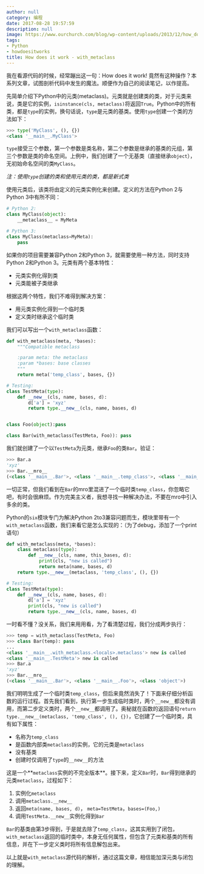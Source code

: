 ```yaml
---
author: null
category: 编程
date: 2017-08-28 19:57:59
description: null
image: https://www.ourchurch.com/blog/wp-content/uploads/2013/12/how_does_it_work.jpg
tags:
- Python
- howdoesitworks
title: How does it work - with_metaclass
---
```


我在看源代码的时候，经常蹦出这一句：How does it work! 竟然有这种操作？本系列文章，试图剖析代码中发生的魔法。顺便作为自己的阅读笔记，以作提高。

先简单介绍下Python中的元类(metaclass)。元类就是创建类的类，对于元类来说，类是它的实例，`isinstance(cls, metaclass)`将返回`True`。Python中的所有类，都是`type`的实例，换句话说，`type`是元类的基类。使用`type`创建一个类的方法如下：
<!--more-->
```python
>>> type('MyClass', (), {})
<class '__main__.MyClass'>
```
`type`接受三个参数，第一个参数是类名称，第二个参数是继承的基类的元组，第三个参数是类的命名空间。上例中，我们创建了一个无基类（直接继承`object`），无初始命名空间的类`MyClass`。

*注：使用`type`创建的类和使用元类的类，都是新式类*

使用元类后，该类将由定义的元类实例化来创建。定义的方法在Python 2与Python 3中有所不同：
```python
# Python 2:
class MyClass(object):
    __metaclass__ = MyMeta

# Python 3:
class MyClass(metaclass=MyMeta):
    pass
```
如果你的项目需要兼容Python 2和Python 3，就需要使用一种方法，同时支持Python 2和Python 3。元类有两个基本特性：

* 元类实例化得到类
* 元类能被子类继承

根据这两个特性，我们不难得到解决方案：

* 用元类实例化得到一个临时类
* 定义类时继承这个临时类

我们可以写出一个`with_metaclass`函数：
```python
def with_metaclass(meta, *bases):
    """Compatible metaclass

    :param meta: the metaclass
    :param *bases: base classes
    """
    return meta('temp_class', bases, {})

# Testing:
class TestMeta(type):
    def __new__(cls, name, bases, d):
        d['a'] = 'xyz'
        return type.__new__(cls, name, bases, d)


class Foo(object):pass

class Bar(with_metaclass(TestMeta, Foo)): pass
```
我们就创建了一个以`TestMeta`为元类，继承`Foo`的类`Bar`。验证：
```python
>>> Bar.a
'xyz'
>>> Bar.__mro__
(<class '__main__.Bar'>, <class '__main__.temp_class'>, <class '__main__.Foo'>, <class 'object'>)
```
一切正常，但我们看到在`Bar`的mro里混进了一个临时类`temp_class`，你忽略它吧，有时会很麻烦。作为完美主义者，我想寻找一种解决办法，不要在mro中引入多余的类。

Python的`six`模块专门为解决Python 2to3兼容问题而生，模块里带有一个`with_metaclass`函数，我们来看它是怎么实现的：（为了debug，添加了一个print语句）
```python
def with_metaclass(meta, *bases):
    class metaclass(type):
        def __new__(cls, name, this_bases, d):
            print(cls, "new is called")
            return meta(name, bases, d)
    return type.__new__(metaclass, 'temp_class', (), {})

# Testing:
class TestMeta(type):
    def __new__(cls, name, bases, d):
        d['a'] = 'xyz'
        print(cls, "new is called")
        return type.__new__(cls, name, bases, d)
```
一时看不懂？没关系，我们来用用看，为了看清楚过程，我们分成两步执行：
```python
>>> temp = with_metaclass(TestMeta, Foo)
>>> class Bar(temp): pass
...
<class '__main__.with_metaclass.<locals>.metaclass'> new is called
<class '__main__.TestMeta'> new is called
>>> Bar.a
'xyz'
>>> Bar.__mro__
(<class '__main__.Bar'>, <class '__main__.Foo'>, <class 'object'>)
```
我们明明生成了一个临时类`temp_class`，但后来竟然消失了！下面来仔细分析函数的运行过程。首先我们看到，执行第一步生成临时类时，两个`__new__`都没有调用，而第二步定义类时，两个`__new__`都调用了。奥秘就在函数的返回语句`return type.__new__(metaclass, 'temp_class', (), {})`，它创建了一个临时类，具有如下属性：

* 名称为`temp_class`
* 是函数内部类`metaclass`的实例，它的元类是`metaclass`
* 没有基类
* 创建时仅调用了`type`的`__new__`的方法

这是一个**`metaclass`实例的不完全版本**。接下来，定义`Bar`时，`Bar`得到继承的元类`metaclass`，过程如下：
1. 实例化`metaclass`
2. 调用`metaclass.__new__`
3. 返回`meta(name, bases, d)`， `meta=TestMeta`，`bases=(Foo,)`
4. 调用`TestMeta.__new__`实例化得到`Bar`

`Bar`的基类由第3步得到，于是就去除了`temp_class`，这其实用到了闭包，`with_metaclass`返回的临时类中，本身无任何属性，但包含了元类和基类的所有信息，并在下一步定义类时将所有信息解包出来。

以上就是`with_metaclass`源代码的解析，通过这篇文章，相信能加深元类与闭包的理解。
